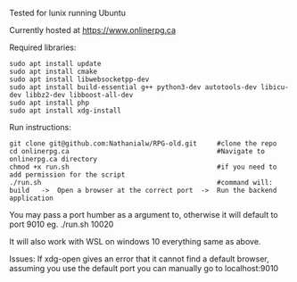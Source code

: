 Tested for lunix running Ubuntu

Currently hosted at https://www.onlinerpg.ca

Required libraries:

    sudo apt install update
    sudo apt install cmake
    sudo apt install libwebsocketpp-dev
    sudo apt install build-essential g++ python3-dev autotools-dev libicu-dev libbz2-dev libboost-all-dev
    sudo apt install php
    sudo apt install xdg-install

Run instructions:

    git clone git@github.com:Nathanialw/RPG-old.git     #clone the repo
    cd onlinerpg.ca                                     #Navigate to onlinerpg.ca directory
    chmod +x run.sh                                     #if you need to add permission for the script
    ./run.sh                                            #command will:    build   ->  Open a browser at the correct port  ->  Run the backend application

You may pass a port humber as a argument to, otherwise it will default to port 9010    eg. ./run.sh 10020

It will also work with WSL on windows 10 everything same as above.

Issues:
    If xdg-open gives an error that it cannot find a default browser, assuming you use the default port you can manually go to localhost:9010